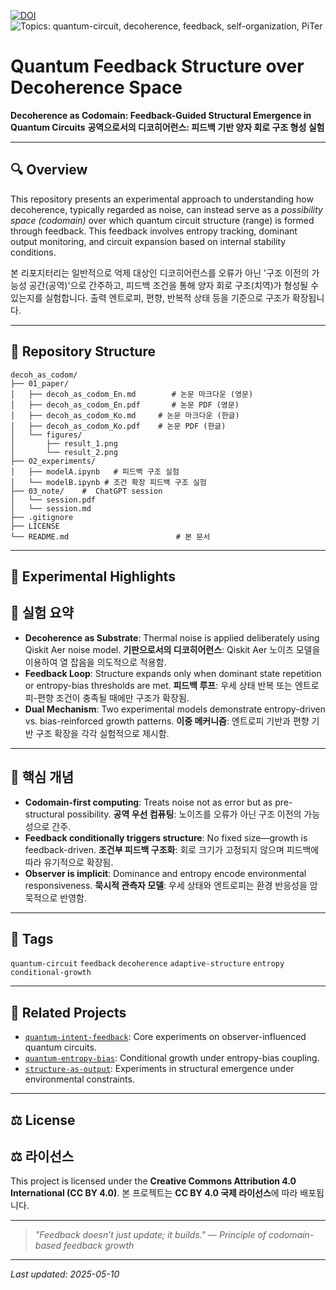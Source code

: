 [![DOI](https://zenodo.org/badge/DOI/10.5281/zenodo.15380270.svg)](https://doi.org/10.5281/zenodo.15380270)
![Topics: quantum-circuit, decoherence, feedback, self-organization, PiTer](https://img.shields.io/badge/topics-quantum--circuit%2C%20decoherence%2C%20feedback%2C%20self--organization%2C%20PiTer-blue)

# Quantum Feedback Structure over Decoherence Space

**Decoherence as Codomain: Feedback-Guided Structural Emergence in Quantum Circuits**
**공역으로서의 디코히어런스: 피드백 기반 양자 회로 구조 형성 실험**

---

## 🔍 Overview

This repository presents an experimental approach to understanding how decoherence, typically regarded as noise, can instead serve as a *possibility space (codomain)* over which quantum circuit structure (range) is formed through feedback. This feedback involves entropy tracking, dominant output monitoring, and circuit expansion based on internal stability conditions.

본 리포지터리는 일반적으로 억제 대상인 디코히어런스를 오류가 아닌 '구조 이전의 가능성 공간(공역)'으로 간주하고, 피드백 조건을 통해 양자 회로 구조(치역)가 형성될 수 있는지를 실험합니다. 출력 엔트로피, 편향, 반복적 상태 등을 기준으로 구조가 확장됩니다.

---

## 📁 Repository Structure

```
decoh_as_codom/
├── 01_paper/
│   ├── decoh_as_codom_En.md        # 논문 마크다운 (영문)
│   ├── decoh_as_codom_En.pdf       # 논문 PDF (영문)
│   ├── decoh_as_codom_Ko.md     # 논문 마크다운 (한글)
│   ├── decoh_as_codom_Ko.pdf    # 논문 PDF (한글)
│   └── figures/
│       ├── result_1.png
│       └── result_2.png
├── 02_experiments/
│   ├── modelA.ipynb   # 피드백 구조 실험
│   └── modelB.ipynb # 조건 확장 피드백 구조 실험
├── 03_note/    #  ChatGPT session
│   └── session.pdf
│   └── session.md
├── .gitignore
├── LICENSE
└── README.md                        # 본 문서
```

---

## 🧪 Experimental Highlights

## 🧪 실험 요약

* **Decoherence as Substrate**: Thermal noise is applied deliberately using Qiskit Aer noise model.
  **기판으로서의 디코히어런스**: Qiskit Aer 노이즈 모델을 이용하여 열 잡음을 의도적으로 적용함.
* **Feedback Loop**: Structure expands only when dominant state repetition or entropy-bias thresholds are met.
  **피드백 루프**: 우세 상태 반복 또는 엔트로피-편향 조건이 충족될 때에만 구조가 확장됨.
* **Dual Mechanism**: Two experimental models demonstrate entropy-driven vs. bias-reinforced growth patterns.
  **이중 메커니즘**: 엔트로피 기반과 편향 기반 구조 확장을 각각 실험적으로 제시함.


---

## 📌 핵심 개념

* **Codomain-first computing**: Treats noise not as error but as pre-structural possibility.
  **공역 우선 컴퓨팅**: 노이즈를 오류가 아닌 구조 이전의 가능성으로 간주.
* **Feedback conditionally triggers structure**: No fixed size—growth is feedback-driven.
  **조건부 피드백 구조화**: 회로 크기가 고정되지 않으며 피드백에 따라 유기적으로 확장됨.
* **Observer is implicit**: Dominance and entropy encode environmental responsiveness.
  **묵시적 관측자 모델**: 우세 상태와 엔트로피는 환경 반응성을 암묵적으로 반영함.

---

## 🔖 Tags

`quantum-circuit` `feedback` `decoherence` `adaptive-structure` `entropy` `conditional-growth`

---

## 🔗 Related Projects

* [`quantum-intent-feedback`](https://github.com/anon0411/quantum-intent-feedback): Core experiments on observer-influenced quantum circuits.
* [`quantum-entropy-bias`](https://github.com/anon0411/quantum-entropy-bias): Conditional growth under entropy-bias coupling.
* [`structure-as-output`](https://github.com/anon0411/structure-as-output): Experiments in structural emergence under environmental constraints.

---

## ⚖️ License

## ⚖️ 라이선스

This project is licensed under the **Creative Commons Attribution 4.0 International (CC BY 4.0)**.
본 프로젝트는 **CC BY 4.0 국제 라이선스**에 따라 배포됩니다.

---

> *"Feedback doesn’t just update; it builds."*
> — *Principle of codomain-based feedback growth*

---

*Last updated: 2025-05-10*

